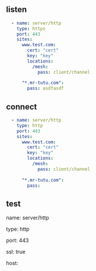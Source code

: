 ## listen

```yaml
  - name: server/http
    type: https
    port: 443
    sites: 
      www.test.com:
        cert: "cert"
        key: "key"
        locations:
          /mesh:
            pass: client/channel
  
      "*.mr-tutu.com":
        pass: asdfasdf
```

## connect

```yaml
  - name: server/http
    type: http
    port: 443
    sites: 
      www.test.com:
        cert: "cert"
        key: "key"
        locations:
          /mesh:
            pass: client/channel
  
      "*.mr-tutu.com":
        pass:
```

## test

name: server/http

type: http

port: 443

ssl: true

host:
